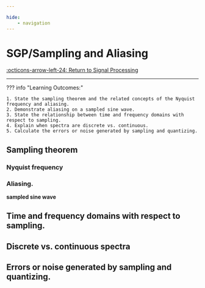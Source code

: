 ```yaml
---

hide:
    - navigation 
---
```

# SGP/Sampling and Aliasing

[:octicons-arrow-left-24: Return to Signal Processing](/Knowledge-Notebook/Signal-Processing/)

---

??? info "Learning Outcomes:"

    1. State the sampling theorem and the related concepts of the Nyquist frequency and aliasing.
    2. Demonstrate aliasing on a sampled sine wave.
    3. State the relationship between time and frequency domains with respect to sampling.
    4. Explain when spectra are discrete vs. continuous.
    5. Calculate the errors or noise generated by sampling and quantizing.

## Sampling theorem 

### Nyquist frequency 

### Aliasing.

**sampled sine wave**

## Time and frequency domains with respect to sampling.

## Discrete vs. continuous spectra

## Errors or noise generated by sampling and quantizing.